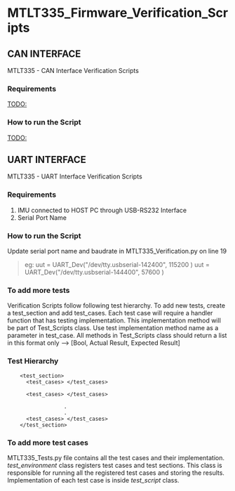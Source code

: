 # MTLT335_Firmware_Verification_Scripts

## CAN INTERFACE
MTLT335 - CAN Interface Verification Scripts

### Requirements
<TODO:>
### How to run the Script
<TODO:>


## UART INTERFACE
MTLT335 - UART Interface Verification Scripts

### Requirements
1. IMU connected to HOST PC through USB-RS232 Interface
2. Serial Port Name

### How to run the Script
Update serial port name and baudrate in MTLT335_Verification.py on line 19

>eg: uut = UART_Dev("/dev/tty.usbserial-142400", 115200 )
> uut = UART_Dev("/dev/tty.usbserial-144400", 57600 )


### To add more tests
Verification Scripts follow following test hierarchy. To add new tests, create a test_section and add test_cases. Each test case will require a handler function that has testing implementation. This implementation method will be part of Test_Scripts class. Use test implementation method name as a parameter in test_case. All methods in Test_Scripts class should return a list in this format only --> [Bool, Actual Result, Expected Result]

### Test Hierarchy
```
    <test_section>
      <test_cases> </test_cases>

      <test_cases> </test_cases>

                  .
                  .
      <test_cases> </test_cases>
    </test_section>
```
### To add more test cases
MTLT335_Tests.py file contains all the test cases and their implementation. *test_environment* class
registers test cases and test sections. This class is responsible for running all the registered test cases and storing the results. Implementation of each test case is inside *test_script* class.
